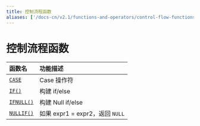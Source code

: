 ```yaml
---
title: 控制流程函数
aliases: ['/docs-cn/v2.1/functions-and-operators/control-flow-functions/','/docs-cn/v2.1/reference/sql/functions-and-operators/control-flow-functions/']
---
```


# 控制流程函数

| 函数名                                                                                            | 功能描述                       |
|:--------------------------------------------------------------------------------------------------|:----------------------------------|
| [`CASE`](https://dev.mysql.com/doc/refman/5.7/en/control-flow-functions.html#operator_case)       | Case 操作符                     |
| [`IF()`](https://dev.mysql.com/doc/refman/5.7/en/control-flow-functions.html#function_if)         | 构建 if/else                 |
| [`IFNULL()`](https://dev.mysql.com/doc/refman/5.7/en/control-flow-functions.html#function_ifnull) | 构建 Null if/else            |
| [`NULLIF()`](https://dev.mysql.com/doc/refman/5.7/en/control-flow-functions.html#function_nullif) | 如果 expr1 = expr2，返回 `NULL`    |
